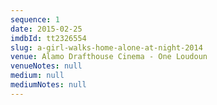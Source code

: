 ```yaml
---
sequence: 1
date: 2015-02-25
imdbId: tt2326554
slug: a-girl-walks-home-alone-at-night-2014
venue: Alamo Drafthouse Cinema - One Loudoun
venueNotes: null
medium: null
mediumNotes: null
---
```


